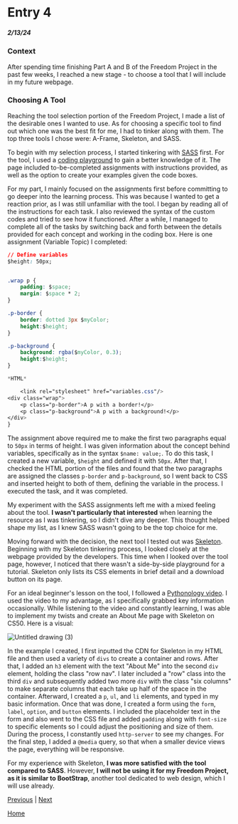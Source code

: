 # Entry 4
##### 2/13/24

### Context

After spending time finishing Part A and B of the Freedom Project in the past few weeks, I reached a new stage - to choose a tool that I will include in my future webpage.

### Choosing A Tool

Reaching the tool selection portion of the Freedom Project, I made a list of the desirable ones I wanted to use. As for choosing a specific tool to find out which one was the best fit for me, I had to tinker along with them. The top three tools I chose were: A-Frame, Skeleton, and SASS.

To begin with my selection process, I started tinkering with [SASS]() first. For the tool, I used a [coding playground](https://www.codingame.com/playgrounds/166/sass) to gain a better knowledge of it. The page included to-be-completed assignments with instructions provided, as well as the option to create your examples given the code boxes.

For my part, I mainly focused on the assignments first before committing to go deeper into the learning process. This was because I wanted to get a reaction prior, as I was still unfamiliar with the tool. I began by reading all of the instructions for each task. I also reviewed the syntax of the custom codes and tried to see how it functioned. After a while, I managed to complete all of the tasks by switching back and forth between the details provided for each concept and working in the coding box. Here is one assignment (Variable Topic) I completed:

``` CSS & HTML
// Define variables
$height: 50px;


.wrap p {
	padding: $space;
	margin: $space * 2;
}

.p-border {
	border: dotted 3px $myColor;
	height:$height;
}

.p-background {
	background: rgba($myColor, 0.3);
	height:$height;
}

*HTML*

    <link rel="stylesheet" href="variables.css"/>
<div class="wrap">
	<p class="p-border">A p with a border!</p>
	<p class="p-background">A p with a background!</p>
</div>
}
```

The assignment above required me to make the first two paragraphs equal to `50px` in terms of height. I was given information about the concept behind variables, specifically as in the syntax `$name: value;`. To do this task, I created a new variable, `$height` and defined it with `50px`. After that, I checked the HTML portion of the files and found that the two paragraphs are assigned the classes `p-border` and `p-background`, so I went back to CSS and inserted height to both of them, defining the variable in the process. I executed the task, and it was completed.

 My experiment with the SASS assignments left me with a mixed feeling about the tool. **I wasn't particularly that interested** when learning the resource as I was tinkering, so I didn't dive any deeper. This thought helped shape my list, as I knew SASS wasn't going to be the top choice for me.

Moving forward with the decision, the next tool I tested out was [Skeleton](http://getskeleton.com/). Beginning with my Skeleton tinkering process, I looked closely at the webpage provided by the developers. This time when I looked over the tool page, however, I noticed that there wasn't a side-by-side playground for a tutorial. Skeleton only lists its CSS elements in brief detail and a download button on its page.

For an ideal beginner's lesson on the tool, I followed a [Pythonology video](https://www.youtube.com/watch?v=v4UC9emY9KA). I used the video to my advantage, as I specifically grabbed key information occasionally. While listening to the video and constantly learning, I was able to implement my twists and create an About Me page with Skeleton on CS50. Here is a visual:

![Untitled drawing (3)](https://github.com/joez2450/sep10-freedom-project/assets/146861465/2adcd319-d413-4eb4-9643-7a8c12ee709b)


In the example I created, I first inputted the CDN for Skeleton in my HTML file and then used a variety of `divs` to create a container and rows. After that, I added an `h3` element with the text "About Me" into the second `div` element, holding the class "row nav". I later included a "row" class into the third `div` and subsequently added two more `div` with the class "six columns" to make separate columns that each take up half of the space in the container. Afterward, I created a `p`, `ul`, and `li` elements, and typed in my basic information. Once that was done, I created a form using the `form`,   `label`, `option`, and `button` elements. I included the placeholder text in the form and also went to the CSS file and added `padding` along with `font-size` to specific elements so I could adjust the positioning and size of them. During the process, I constantly used `http-server` to see my changes. For the final step, I added a `@media` query, so that when a smaller device views the page, everything will be responsive.


For my experience with Skeleton, **I was more satisfied with the tool compared to SASS**. However, **I will not be using it for my Freedom Project, as it is similar to BootStrap**, another tool dedicated to web design, which I will use already.





[Previous](entry03.md) | [Next](entry05.md)

[Home](../README.md)
